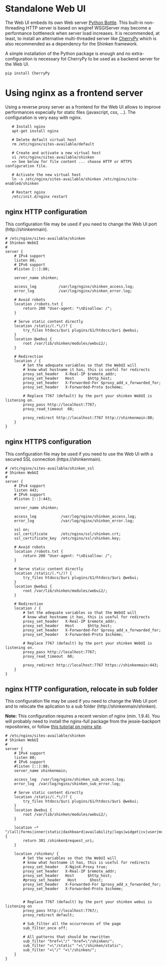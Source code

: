 #  Standalone Web UI

The Web UI embeds its own Web server [Python Bottle](http://bottlepy.org/docs/dev/index.html). This built-in non-threading HTTP server is based on wsgiref WSGIServer may become a performance bottleneck when server load increases. It is recommended, at least, to install an alternative multi-threaded server like [CherryPy](http://www.cherrypy.org/) which is also recommended as a dependency for the Shinken framework.

A simple installation of the Python package is enough and no extra-configuration is necessary fot CherryPy to be used as a backend server for the Web UI.
```
pip install CherryPy
```

# Using nginx as a frontend server
Using a reverse proxy server as a frontend for the Web UI allows to improve performances especially for static files (javascript, css, ...). The configuration is very easy with nginx.
```
   # Install nginx
   apt-get install nginx

   # Delete default virtual host
   rm /etc/nginx/sites-available/default

   # Create and activate a new virtual host
   vi /etc/nginx/sites-available/shinken
   => See below for file content ... choose HTTP or HTTPS configuration file.

   # Activate the new virtual host
   ln -s /etc/nginx/sites-available/shinken /etc/nginx/site-enabled/shinken

   # Restart nginx
   /etc/init.d/nginx restart
```

## nginx HTTP configuration
This configuration file may be used if you need to change the Web UI port (http://shinkenmain).

```
# /etc/nginx/sites-available/shinken
# Shinken WebUI
#
server {
    # IPv4 support
    listen 80;
    # IPv6 support
    #listen [::]:80;

    server_name shinken;

    access_log          /var/log/nginx/shinken_access.log;
    error_log           /var/log/nginx/shinken_error.log;

    # Avoid robots
    location /robots.txt {
        return 200 "User-agent: *\nDisallow: /";
    }

    # Serve static content directly
    location /static/(.*\/)? {
        try_files htdocs/$uri plugins/$1/htdocs/$uri @webui;
    }
    location @webui {
        root /var/lib/shinken/modules/webui2/;
    }

    # Redirection
    location / {
        # Set the adequate variables so that the WebUI will
        # know what hostname it has, this is useful for redirects
        proxy_set_header   X-Real-IP $remote_addr;
        proxy_set_header   Host      $http_host;
        proxy_set_header   X-Forwarded-For $proxy_add_x_forwarded_for;
        proxy_set_header   X-Forwarded-Proto $scheme;

        # Replace 7767 (default) by the port your shinken WebUI is listening on.
        proxy_pass http://localhost:7767;
        proxy_read_timeout  60;

        proxy_redirect http://localhost:7767 http://shinkenmain:80;
    }
}
```

## nginx HTTPS configuration
This configuration file may be used if you need to use the Web UI with a secured SSL connection (https://shinkenmain).

```
# /etc/nginx/sites-available/shinken_ssl
# Shinken WebUI
#
server {
    # IPv4 support
    listen 443;
    # IPv6 support
    #listen [::]:443;

    server_name shinken;

    access_log           /var/log/nginx/shinken_access.log;
    error_log            /var/log/nginx/shinken_error.log;

    ssl on;
    ssl_certificate      /etc/nginx/ssl/shinken.crt;
    ssl_certificate_key  /etc/nginx/ssl/shinken.key;

    # Avoid robots
    location /robots.txt {
        return 200 "User-agent: *\nDisallow: /";
    }

    # Serve static content directly
    location /static/(.*\/)? {
        try_files htdocs/$uri plugins/$1/htdocs/$uri @webui;
    }
    location @webui {
        root /var/lib/shinken/modules/webui2/;
    }

    # Redirection
    location / {
        # Set the adequate variables so that the WebUI will
        # know what hostname it has, this is useful for redirects
        proxy_set_header   X-Real-IP $remote_addr;
        proxy_set_header   Host      $http_host;
        proxy_set_header   X-Forwarded-For $proxy_add_x_forwarded_for;
        proxy_set_header   X-Forwarded-Proto $scheme;

        # Replace 7767 (default) by the port your shinken WebUI is listening on.
        proxy_pass http://localhost:7767;
        proxy_read_timeout  60;

        proxy_redirect http://localhost:7767 https://shinkenmain:443;
    }
}
```


## nginx HTTP configuration, relocate in sub folder
This configuration file may be used if you need to change the Web UI port and to relocate the aplication to a sub folder (http://shinkenmain/shinken).

**Note:** This configuration requires a recent version of nginx (min. 1.9.4). You will probably need to install the nginx-full package from the jessie-backport repositories, or follow [this tutorial on nginx site](https://www.nginx.com/resources/wiki/start/topics/tutorials/install/).

```
# /etc/nginx/sites-available/shinken
# Shinken WebUI
#
server {
    # IPv4 support
    listen 80;
    # IPv6 support
    #listen [::]:80;
    server_name shinkenmain;

    access_log  /var/log/nginx/shinken_sub_access.log;
    error_log  /var/log/nginx/shinken_sub_error.log;

    # Serve static content directly
    location /static/(.*\/)? {
        try_files htdocs/$uri plugins/$1/htdocs/$uri @webui;
    }
    location @webui {
        root /var/lib/shinken/modules/webui2/;
    }

    location ~* ^/(all|forms|inner|static|dashboard|availability|logs|widget|cv|user|modal|gotfirstdata|host/cv) {
        return 301 /shinken$request_uri;
    }

    location /shinken/ {
        # Set the variables so that the WebUI will
        # know what hostname it has, this is useful for redirects
        proxy_set_header   X-NginX-Proxy true;
        proxy_set_header   X-Real-IP $remote_addr;
        proxy_set_header   Host      $http_host;
        #proxy_set_header   Host      $host;
        proxy_set_header   X-Forwarded-For $proxy_add_x_forwarded_for;
        proxy_set_header   X-Forwarded-Proto $scheme;


        # Replace 7767 (default) by the port your shinken webui is listening on
        proxy_pass http://localhost:7767/;
        proxy_redirect default;

        # Sub_filter all the occurrences of the page
        sub_filter_once off;

        # All patterns that should be rewritten
        sub_filter "href=\"/" "href=\"/shinken/";
        sub_filter "=\"/static" "=\"/shinken/static";
        sub_filter "=\"/" "=\"/shinken/";
    }
}
```